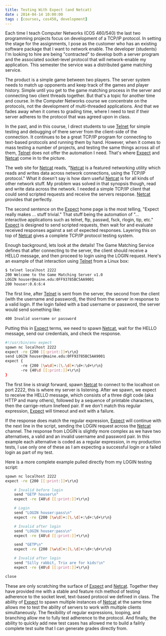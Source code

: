 ```yaml
---
title: Testing With Expect (and Netcat)
date : 2014-04-14 10:00:00
tags : [courses, cos450, development]
---
```

Each time I teach Computer Networks (COS 460/540) the last two
programming projects focus on development of a TCP/IP protocol. In
setting the stage for the assignments, I pose as the customer who has
an existing software package that I want to network enable. The
developer (students) I'm looking to hire are being "contracted" to
develop both a server program and the associated socket-level protocol
that will network-enable my application.  This semester the service
was a distributed game matching service.

The product is a simple game between two players. The server system
needs to match up opponents and keep track of the games and player
history. Simple until you get to the game matching process in the
server and connecting two client threads together. But that's a topic
for another time and course.  In the Computer Networks course we
concentrate on the protocols, not the development of multi-threaded
applications. And that we fades away when it comes to grading time,
where I need to test if their server adheres to the protocol that was
agreed upon in class.

In the past, and in this course, I direct students to use [Telnet][3]
for simple testing and debugging of there server from the client-side
of the connection.  It continues to be a great TCP/IP program for
connecting to text-based protocols and running them by hand. However,
when it comes to mass testing a number of projects, and testing the
same things across all of them, [Telnet][3] does not offer the
automation I need. That's where [Expect][1] and [Netcat][2] come in to
the picture.

The web site for [Netcat][2] reads, "[Netcat][2] is a featured
networking utility which reads and writes data across network
connections, using the TCP/IP protocol." What it doesn't say is how
darn useful [Netcat][2] is for all kinds of other network stuff.  My
problem was solved in that synopsis though, read and write data across
the network. I needed a simple TCP/IP client that could send scripted
requests and receive the servers response. [Netcat][2] provides that
perfectly.

The second sentence on the [Expect][2] home page is the most telling,
"Expect really makes ... stuff trivial." That stuff being the
automation of "... interactive applications such as telnet, ftp,
passwd, fsck, rlogin, tip, etc."  [Expect][1] is designed to send
scripted requests, then wait for and evaluate received responses
against a set of expected responses. Layering this on top of
[Netcat][2] gives a complete TCP/IP protocol testing system.

Enough background, lets look at the details! The Game Matching Service
defines that after connecting to the server, the client should
receive a HELLO message, and then proceed to login using the LOGIN
request. Here's an example of that interaction using [Telnet][3] from
a Linux box:

````sh
$ telnet localhost 2222
200 Welcome to the Game Matching Server v1.0
LOGIN houser@maine.edu:0FF93785BC5AA9001
200 houser:0.6:6:4
````

The first line, after [Telnet][3] is sent from the server, the second
from the client (with the username and password), the third from the
server in response to a valid login. If the login failed with a bad
username or password, the server would send something like:

````sh
400 Invalid username or password
````

Putting this in [Expect][1] terms, we need to spawn [Netcat][2],
wait for the HELLO message, send our credentials, and check the
response.

````sh
#!/usr/bin/env expect
spawn nc localhost 2222
expect -re {200 [[:print:]]+\r\n}
send LOGIN houser@maine.edu:0FF93785BC5AA9001
expect {
	   -re {200 [\w\d]+:[\.\d]+:\d+:\d+\r\n}
	   -re {40\d [[:print:]]+\r\n}
}
````

The first line is straigt forward, spawn [Netcat][2] to connect to
the localhost on port 2222, this is where my server is listening. After
we spawn, we expect to receive the HELLO message, which consists of
a three digit code (aka HTTP and many others), followed by a sequence of
printable characters, then the carrige-return linefeed pair. If we don't
match this regular expression, [Expect][1] will timeout and exit with
a failure.

If the response does match the regular expression, [Expect][1] will continue
with the next line in the script, sending the LOGIN request across the
[Netcat][2] channel. The response from LOGIN is slightly more complex
as we have two alternatives, a valid and an invalid username and password
pair. In this example each alternative is coded as a regular expression,
in my production tests, I use only one of these as I am expecting
a successful login or a failed login as part of my test.

Here is a more complete example pulled directly from my LOGIN testing
script:

````sh
spawn nc localhost 2222
expect -re {200 [[:print:]]+\r\n}

	# Invalid before login
	send "GETP houser\n"
	expect -re {40\d [[:print:]]+\r\n}

	# Login
	send "LOGIN houser:pass\n"
	expect -re {200 [\w\d]+:[\.\d]+:\d+:\d+\r\n}

	# Invalid after login
	send "LOGIN houser:pass\n"
	expect -re {40\d [[:print:]]+\r\n}

	send "GETP\n"
	expect -re {200 [\w\d]+:[\.\d]+:\d+:\d+\r\n}

	# Invalid after login
	send "Silly rabbit, Trix are for kids!\n"
	expect -re {40\d [[:print:]]+\r\n}

close
````

These are only scratching the surface of [Expect][1] and [Netcat][2].
Together they have provided me with a stable and feature rich method
of testing adherence to the socket level, text-based protocol we
defined in class. The ability of [Expect][1] to spawn multiple
instances of [Netcat][2] at the same time allows me to test the
ability of servers to work with multiple clients simultaneously. The
flexibility of regular expressions, looping, and branching allow me to
fully test adherence to the protocol. And finally, the ability to
quickly add new test cases has allowed me to build a failrly complete
test suite that I can generate grades directly from.

[1]: http://expect.sourceforge.net
[2]: http://netcat.sourceforge.net
[3]: http://en.wikipedia.org/wiki/Telnet


